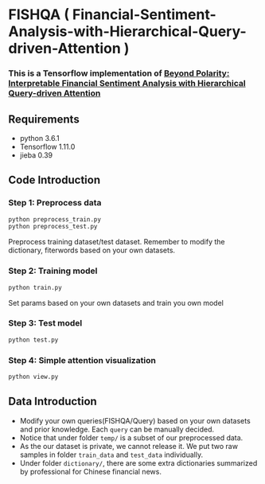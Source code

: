 # FISHQA ( Financial-Sentiment-Analysis-with-Hierarchical-Query-driven-Attention )
### This is a Tensorflow implementation of [Beyond Polarity: Interpretable Financial Sentiment Analysis with Hierarchical Query-driven Attention](https://www.ijcai.org/proceedings/2018/0590.pdf)

## Requirements
 * python 3.6.1
 * Tensorflow 1.11.0
 * jieba 0.39

## Code Introduction 

### Step 1: Preprocess data
```bash
python preprocess_train.py 
python preprocess_test.py
```
Preprocess training dataset/test dataset.
Remember to modify the dictionary, fiterwords based on your own datasets.

### Step 2: Training model
```bash
python train.py
```
Set params based on your own datasets and train you own model

### Step 3: Test model
```bash
python test.py 
```

### Step 4: Simple attention visualization 
```bash
python view.py 
```


## Data Introduction 
* Modify your own queries(FISHQA/Query) based on your own datasets and prior knowledge. Each `query` can be manually decided.
* Notice that under folder `temp/` is a subset of our preprocessed data.
* As the our dataset is private, we cannot release it. We put two raw samples in folder `train_data` and `test_data` individually.
* Under folder `dictionary/`, there are some extra dictionaries summarized by professional for Chinese financial news.

